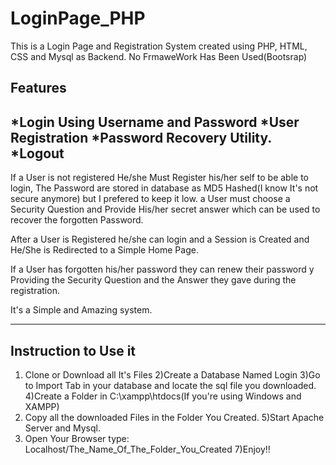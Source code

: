 # LoginPage_PHP

This is a Login Page and Registration System created using PHP, HTML, CSS and Mysql as Backend. No FrmaweWork Has Been Used(Bootsrap)

Features
-----------
*Login Using Username and Password
*User Registration
*Password Recovery Utility.
*Logout 
------------------------------------------
If a User is not registered He/she Must Register his/her self to be able to login, The Password are stored in database 
as MD5 Hashed(I know It's not secure anymore) but I prefered to keep it low.  a User must choose a Security Question and Provide
His/her secret answer which can be used to recover the forgotten Password.

After a User is Registered he/she can login and a Session is Created and He/She is Redirected to a Simple Home Page.


If a User has forgotten his/her password they can renew their password y Providing the Security Question and the Answer they gave 
during the registration.

It's a Simple and Amazing system.

----------------------------------------------------------------

Instruction to Use it
--------------------------
1) Clone or Download all It's Files
2)Create a Database Named Login
3)Go to Import Tab in your database and locate the sql file you downloaded.
4)Create a Folder in C:\xampp\htdocs(If you're using Windows and XAMPP)
5) Copy all the downloaded Files in the Folder You Created.
5)Start Apache Server and Mysql.
6) Open Your Browser type: Localhost/The_Name_Of_The_Folder_You_Created
7)Enjoy!!

